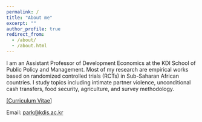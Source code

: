```yaml
---
permalink: /
title: "About me"
excerpt: ""
author_profile: true
redirect_from: 
  - /about/
  - /about.html
---
```


I am an Assistant Professor of Development Economics at the KDI School of Public Policy and Management. Most of my research are empirical works based on randomized controlled trials (RCTs) in Sub-Saharan African countries. I study topics including intimate partner violence, unconditional cash transfers, food security, agriculture, and survey methodology.

[[Curriculum Vitae]](/files/CV_DavidSunghoPark.pdf)

Email: [park@kdis.ac.kr](mailto:park@kdis.ac.kr)

